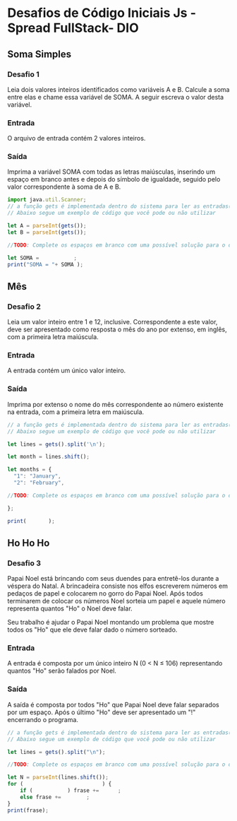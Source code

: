 # Desafios de Código Iniciais Js - Spread FullStack- DIO

## Soma Simples

### Desafio 1

Leia dois valores inteiros identificados como variáveis A e B. Calcule a soma entre elas e chame essa variável de SOMA.
A seguir escreva o valor desta variável.

### Entrada

O arquivo de entrada contém 2 valores inteiros.

### Saída

Imprima a variável SOMA com todas as letras maiúsculas, inserindo um espaço em branco antes e depois do símbolo de igualdade, seguido pelo valor correspondente à soma de A e B.

```javascript
import java.util.Scanner;
// a função gets é implementada dentro do sistema para ler as entradas(inputs) dos dados e a função print para imprimir a saída (output) de dados e já pula uma linha ("\n")
// Abaixo segue um exemplo de código que você pode ou não utilizar

let A = parseInt(gets());
let B = parseInt(gets());

//TODO: Complete os espaços em branco com uma possível solução para o desafio

let SOMA =           ;               
print("SOMA = "+ SOMA );
```

## Mês

### Desafio 2

Leia um valor inteiro entre 1 e 12, inclusive. Correspondente a este valor, deve ser apresentado como resposta o mês do ano por extenso, em inglês, com a primeira letra maiúscula.

### Entrada

A entrada contém um único valor inteiro.

### Saída

Imprima por extenso o nome do mês correspondente ao número existente na entrada, com a primeira letra em maiúscula.

```javascript
// a função gets é implementada dentro do sistema para ler as entradas(inputs) dos dados e a função print para imprimir a saída (output) de dados e já pula uma linha ("\n")
// Abaixo segue um exemplo de código que você pode ou não utilizar

let lines = gets().split('\n');

let month = lines.shift();

let months = {
  "1": "January",
  "2": "February",

//TODO: Complete os espaços em branco com uma possível solução para o desafio

};

print(       );

```


## Ho Ho Ho

### Desafio 3

Papai Noel está brincando com seus duendes para entretê-los durante a véspera do Natal. A brincadeira consiste nos elfos escreverem números em pedaços de papel e colocarem no gorro do Papai Noel. Após todos terminarem de colocar os números Noel sorteia um papel e aquele número representa quantos "Ho" o Noel deve falar.

Seu trabalho é ajudar o Papai Noel montando um problema que mostre todos os "Ho" que ele deve falar dado o número sorteado.


### Entrada

A entrada é composta por um único inteiro N (0 < N ≤ 106) representando quantos "Ho" serão falados por Noel.

### Saída

A saída é composta por todos "Ho" que Papai Noel deve falar separados por um espaço. 
Após o último "Ho" deve ser apresentado um "!" encerrando o programa.

```javascript
// a função gets é implementada dentro do sistema para ler as entradas(inputs) dos dados e a função print para imprimir a saída (output) de dados e já pula uma linha ("\n")
// Abaixo segue um exemplo de código que você pode ou não utilizar

let lines = gets().split("\n");

//TODO: Complete os espaços em branco com uma possível solução para o desafio

let N = parseInt(lines.shift());
for (                         ) {
    if (           ) frase +=      ;
    else frase +=        ;
}
print(frase);

```